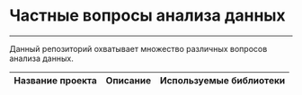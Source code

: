 # Частные вопросы анализа данных
___

Данный репозиторий охватывает множество различных вопросов анализа данных.

| Название проекта | Описание | Используемые библиотеки|
| ------ | ------ | ------ |
